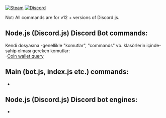 [![Steam](https://img.shields.io/badge/donate-steam-blue?logo=Steam&style=flat-square)](https://steamcommunity.com/tradeoffer/new/?partner=434566573&token=g789u6Uv)
[![Discord](https://discord.com/api/guilds/817779288296128512/widget.png)](https://discord.gg/fJGtmKbuQB)
  
Not: All commands are for v12 + versions of Discord.js.
  
## Node.js (Discord.js) Discord Bot commands:
  
Kendi dosyasına -genellikle "komutlar", "commands" vb. klasörlerin içinde- sahip olması gereken komutlar:  
 -[Coin wallet query](https://github.com/EnesKeremAYDIN/Discord.js/blob/master/EN%20(English)/commands/coin-wallet-query.js)  
  
## Main (bot.js, index.js etc.) commands:
  -

## Node.js (Discord.js) Discord bot engines: 
  -
